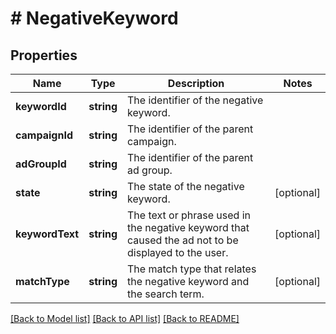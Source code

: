 # # NegativeKeyword

## Properties

Name | Type | Description | Notes
------------ | ------------- | ------------- | -------------
**keywordId** | **string** | The identifier of the negative keyword. |
**campaignId** | **string** | The identifier of the parent campaign. |
**adGroupId** | **string** | The identifier of the parent ad group. |
**state** | **string** | The state of the negative keyword. | [optional]
**keywordText** | **string** | The text or phrase used in the negative keyword that caused the ad not to be displayed to the user. | [optional]
**matchType** | **string** | The match type that relates the negative keyword and the search term. | [optional]

[[Back to Model list]](../../README.md#models) [[Back to API list]](../../README.md#endpoints) [[Back to README]](../../README.md)
